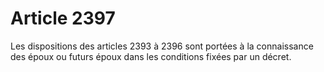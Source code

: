 # Article 2397

Les dispositions des articles 2393 à 2396 sont portées à la connaissance des époux ou futurs époux dans les conditions fixées par un décret.
